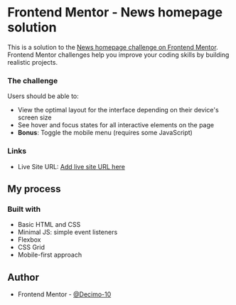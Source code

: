 # Frontend Mentor - News homepage solution

This is a solution to the [News homepage challenge on Frontend Mentor](https://www.frontendmentor.io/challenges/news-homepage-H6SWTa1MFl). Frontend Mentor challenges help you improve your coding skills by building realistic projects. 


### The challenge

Users should be able to:

- View the optimal layout for the interface depending on their device's screen size
- See hover and focus states for all interactive elements on the page
- **Bonus**: Toggle the mobile menu (requires some JavaScript)


### Links

- Live Site URL: [Add live site URL here](https://your-live-site-url.com)

## My process

### Built with

- Basic HTML and CSS
- Minimal JS: simple event listeners
- Flexbox
- CSS Grid
- Mobile-first approach

## Author

- Frontend Mentor - [@Decimo-10](https://www.frontendmentor.io/profile/Decimo-10)

